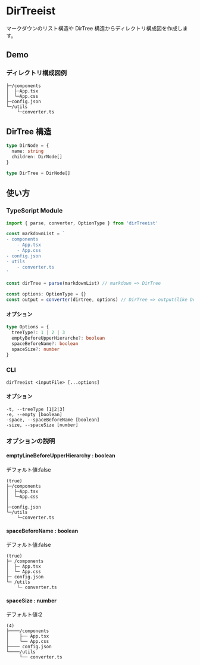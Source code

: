 # DirTreeist

マークダウンのリスト構造や DirTree 構造からディレクトリ構成図を作成します。

## Demo

### ディレクトリ構成図例

```text
├─/components
│  ├─App.tsx
│  └─App.css
├─config.json
└─/utils
    └─converter.ts
```

## DirTree 構造

```ts
type DirNode = {
  name: string
  children: DirNode[]
}

type DirTree = DirNode[]
```

## 使い方

### TypeScript Module

```ts
import { parse, converter, OptionType } from 'dirTreeist'

const markdownList = `
- components
    - App.tsx
    - App.css
- config.json
- utils
    - converter.ts
`

const dirTree = parse(markdownList) // markdown => DirTree

const options: OptionType = {}
const output = converter(dirtree, options) // DirTree => output(like Demo)
```

#### オプション

```ts
type Options = {
  treeType?: 1 | 2 | 3
  emptyBeforeUpperHierarche?: boolean
  spaceBeforeName?: boolean
  spaceSize?: number
}
```

### CLI

```shell
dirTreeist <inputFile> [...options]
```

#### オプション

```test
-t, --treeType [1|2|3]
-e, --empty [boolean]
-space, --spaceBeforeName [boolean]
-size, --spaceSize [number]
```

### オプションの説明

#### emptyLineBeforeUpperHierarchy : boolean

デフォルト値:false

```text
(true)
├─/components
│  ├─App.tsx
│  └─App.css
│
├─config.json
└─/utils
    └─converter.ts
```

#### spaceBeforeName : boolean

デフォルト値:false

```text
(true)
├─ /components
│  ├─ App.tsx
│  └─ App.css
├─ config.json
└─ /utils
    └─ converter.ts
```

#### spaceSize : number

デフォルト値:2

```text
(4)
├────/components
│    ├── App.tsx
│    └── App.css
├──── config.json
└────/utils
     └── converter.ts
```
